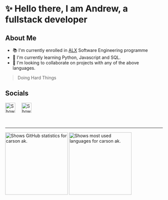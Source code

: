 # :sparkles: **Hello there**, I am Andrew, a fullstack developer

## About Me

- 📚 I'm currently enrolled in [ALX][alx] Software Engineering programme
- 🌱 I'm currently learning Python, Javascript and SQL.
- 🤝 I'm looking to collaborate on projects with any of the above languages.

> Doing Hard Things

<!-- Add more details -->

## Socials

[<img alt="Shows X's logo" height="32" width="32" src="https://cdn.simpleicons.org/x/_/white" />][X]
&nbsp; &nbsp;
[<img alt="Shows G-mail's logo" height="32" width="32" src="https://cdn.simpleicons.org/gmail/_/white" />][gmail]

<br>

------

<!-- GitHub Stats -->
<picture>
  <source height=200 align="center" media="(prefers-color-scheme: dark)" srcset="https://github-readme-stats-xi-one-93.vercel.app/api?username=carsonak&theme=github_dark_dimmed&custom_title=GitHub%20Stats&show_icons=true">
  <source height=200 align="center" media="(prefers-color-scheme: light)" srcset="https://github-readme-stats-xi-one-93.vercel.app/api?username=carsonak&theme=catppuccin_latte&custom_title=GitHub%20Stats&show_icons=true">
  <img height=200 align="center" alt="Shows GitHub statistics for carson ak." src="https://github-readme-stats-xi-one-93.vercel.app/api?username=carsonak&theme=github_dark_dimmed&custom_title=GitHub%20Stats&show_icons=true">
</picture>

<!-- Top Languages -->
<picture>
  <source height=200 align="center" media="(prefers-color-scheme: dark)" srcset="https://github-readme-stats-xi-one-93.vercel.app/api/top-langs/?username=carsonak&layout=compact&langs_count=8&card_width=320&theme=github_dark_dimmed&show_icons=truet&size_weight=0.5&count_weight=0.5&hide=c%23">
  <source height=200 align="center" media="(prefers-color-scheme: light)" srcset="https://github-readme-stats-xi-one-93.vercel.app/api/top-langs/?username=carsonak&layout=compact&langs_count=8&card_width=320&theme=catppuccin_latte&show_icons=truet&size_weight=0.5&count_weight=0.5&hide=c%23">
  <img height=200 align="center" alt="Shows most used languages for carson ak." src="https://github-readme-stats-xi-one-93.vercel.app/api/top-langs/?username=carsonak&layout=compact&langs_count=8&card_width=320&theme=github_dark_dimmed&show_icons=truet&size_weight=0.5&count_weight=0.5&hide=c%23">
</picture>

[alx]: https://www.alxafrica.com/ (ALX Africa)
[X]: https://twitter.com/andrewiscarson (X)
[gmail]: carsoniskihara@gmail.com (G-Mail)
